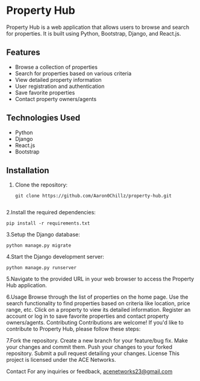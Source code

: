 # Property Hub

Property Hub is a web application that allows users to browse and search for properties. It is built using Python, Bootstrap, Django, and React.js.

## Features

- Browse a collection of properties
- Search for properties based on various criteria
- View detailed property information
- User registration and authentication
- Save favorite properties
- Contact property owners/agents

## Technologies Used

- Python
- Django
- React.js
- Bootstrap

## Installation

1. Clone the repository:

   ```shell
   git clone https://github.com/Aaron0Chillz/property-hub.git


2.Install the required dependencies:

```shell
pip install -r requirements.txt
```
3.Setup the Django database:

```shell
python manage.py migrate
```
4.Start the Django development server:

```shell
python manage.py runserver
```
5.Navigate to the provided URL in your web browser to access the Property Hub application.

6.Usage
Browse through the list of properties on the home page.
Use the search functionality to find properties based on criteria like location, price range, etc.
Click on a property to view its detailed information.
Register an account or log in to save favorite properties and contact property owners/agents.
Contributing
Contributions are welcome! If you'd like to contribute to Property Hub, please follow these steps:

7.Fork the repository.
Create a new branch for your feature/bug fix.
Make your changes and commit them.
Push your changes to your forked repository.
Submit a pull request detailing your changes.
License
This project is licensed under the ACE Networks.

Contact
For any inquiries or feedback, acenetworks23@gmail.com
